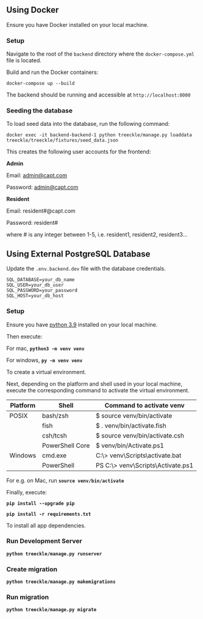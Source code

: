 ## Using Docker

Ensure you have Docker installed on your local machine.

### Setup

Navigate to the root of the `backend` directory where the `docker-compose.yml` file is located.

Build and run the Docker containers:

```
docker-compose up --build
```

The backend should be running and accessible at `http://localhost:8000`

### Seeding the database

To load seed data into the database, run the following command:

```
docker exec -it backend-backend-1 python treeckle/manage.py loaddata treeckle/treeckle/fixtures/seed_data.json
```

This creates the following user accounts for the frontend:

**Admin**

Email: admin@capt.com

Password: admin@capt.com

**Resident**

Email: resident#@capt.com

Password: resident#

where # is any integer between 1-5, i.e. resident1, resident2, resident3...

## Using External PostgreSQL Database

Update the `.env.backend.dev` file with the database credentials.

```
SQL_DATABASE=your_db_name
SQL_USER=your_db_user
SQL_PASSWORD=your_password
SQL_HOST=your_db_host
```

### Setup

Ensure you have [python 3.9](https://www.python.org/downloads/) installed on your local machine.

Then execute:

For mac, **`python3 -m venv venv`**

For windows, **`py -m venv venv`**

To create a virtual environment.

Next, depending on the platform and shell used in your local machine, execute the corresponding command to activate the virtual environment.

| Platform | Shell           | Command to activate venv           |
| -------- | --------------- | ---------------------------------- |
| POSIX    | bash/zsh        | \$ source venv/bin/activate        |
|          | fish            | \$ . venv/bin/activate.fish        |
|          | csh/tcsh        | \$ source venv/bin/activate.csh    |
|          | PowerShell Core | \$ venv/bin/Activate.ps1           |
| Windows  | cmd.exe         | C:\\> venv\Scripts\activate.bat    |
|          | PowerShell      | PS C:\\> venv\Scripts\Activate.ps1 |

For e.g. on Mac, run **`source venv/bin/activate`**

Finally, execute:

**`pip install --upgrade pip`**

**`pip install -r requirements.txt`**

To install all app dependencies.

### Run Development Server

**`python treeckle/manage.py runserver`**

### Create migration

**`python treeckle/manage.py makemigrations`**

### Run migration

**`python treeckle/manage.py migrate`**
